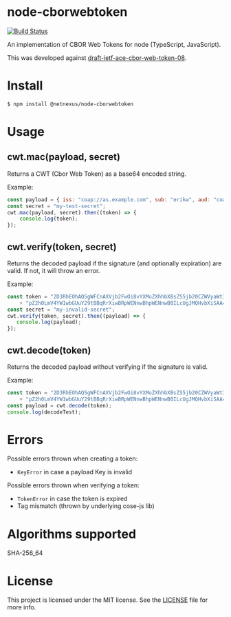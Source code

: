 # node-cborwebtoken
[![Build Status](https://travis-ci.org/netnexus/node-cborwebtoken.svg?branch=master)](https://travis-ci.org/netnexus/node-cborwebtoken)

An implementation of CBOR Web Tokens for node (TypeScript, JavaScript).

This was developed against [draft-ietf-ace-cbor-web-token-08](https://tools.ietf.org/html/draft-ietf-ace-cbor-web-token-08).

# Install
```bash
$ npm install @netnexus/node-cborwebtoken
```

# Usage

## cwt.mac(payload, secret)

Returns a CWT (Cbor Web Token) as a base64 encoded string.

Example:
```js
const payload = { iss: "coap://as.example.com", sub: "erikw", aud: "coap://light.example.com", exp: 1444064944, nbf: 1443944944, iat: 1443944944, cti: Buffer.from("0b71", "hex") };
const secret = "my-test-secret";
cwt.mac(payload, secret).then((token) => {
    console.log(token);
});
```

## cwt.verify(token, secret)

Returns the decoded payload if the signature (and optionally expiration) are valid. If not, it will throw an error.

Example:
```js
const token = "2D3RhEOhAQSgWFCnAXVjb2FwOi8vYXMuZXhhbXBsZS5jb20CZWVyaWt3A3gYY29hcDovL2x"
    + "pZ2h0LmV4YW1wbGUuY29tBBqRrXiwBRpWENnwBhpWENnwB0ILcUgJMQHvbXiSAA==";
const secret = "my-invalid-secret";
cwt.verify(token, secret).then((payload) => {
   console.log(payload);
});
```


## cwt.decode(token)

Returns the decoded payload without verifying if the signature is valid.

Example:
```js
const token = "2D3RhEOhAQSgWFCnAXVjb2FwOi8vYXMuZXhhbXBsZS5jb20CZWVyaWt3A3gYY29hcDovL2x"
    + "pZ2h0LmV4YW1wbGUuY29tBBqRrXiwBRpWENnwBhpWENnwB0ILcUgJMQHvbXiSAA==";
const payload = cwt.decode(token);
console.log(decodeTest);
```

# Errors
Possible errors thrown when creating a token:
- `KeyError` in case a payload Key is invalid

Possible errors thrown when verifying a token:
- `TokenError` in case the token is expired
- Tag mismatch (thrown by underlying cose-js lib)


# Algorithms supported
SHA-256_64


# License
This project is licensed under the MIT license. See the [LICENSE](LICENSE) file for more info.
